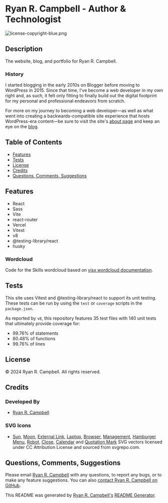 # Ryan R. Campbell - Author & Technologist

![license-copyright-blue.png](https://img.shields.io/badge/%C2%A9_2024-Ryan_R._Campbell-blue
)

## Description
The website, blog, and portfolio for Ryan R. Campbell.

### History
I started blogging in the early 2010s on Blogger before moving to WordPress in 2015. Since that time, I've become a web developer in my own right and, as such, it felt only fitting to finally build out the digital footprint for my personal and professional endeavors from scratch.

For more on my journey to becoming a web developer—as well as what went into creating a backwards-compatible site experience that hosts WordPress-era content—be sure to visit the site's [about page](https://www.ryanrcampbell.com/about) and keep an eye on the [blog](https://www.ryanrcampbell.com/blog).

## Table of Contents
- [Features](#features)
- [Tests](#tests)
- [License](#license)
- [Credits](#credits)
- [Questions, Comments, Suggestions](#questions-comments-suggestions)


 ## Features
 - React
 - Sass
 - Vite
 - react-router
 - Vercel
 - Vitest
 - v8
 - @testing-library/react
 - husky
 
 ### Wordcloud
 
 Code for the Skills wordcloud based on [visx wordcloud documentation](https://airbnb.io/visx/wordcloud).

## Tests
This site uses Vitest and @testing-library/react to support its unit testing. These tests can be run by using the `test` or `coverage` scripts in the `package.json`.

As reported by `v8`, this repository features 35 test files with 140 unit tests that ultimately provide coverage for:

- 99.76% of statements
- 80.48% of functions
- 99.76% of lines

## License
© 2024 Ryan R. Campbell. All rights reserved.

## Credits
### Developed By
- [Ryan R. Campbell](https://www.github.com/rrcampbell-exe/)

### SVG Icons
- [Sun](https://www.svgrepo.com/svg/525084/sun), [Moon](https://www.svgrepo.com/svg/524757/moon-stars), [External Link](https://www.svgrepo.com/svg/510970/external-link), [Laptop](https://www.svgrepo.com/svg/280756/laptop-computer-code), [Browser](https://www.svgrepo.com/svg/214139/browser-website), [Management](https://www.svgrepo.com/svg/109477/management), [Hamburger Menu](https://www.svgrepo.com/svg/491033/hamburger-menu), [Robot](https://www.svgrepo.com/svg/364798/robot-fill), [Close](https://www.svgrepo.com/svg/521564/close), [Calendar](https://www.svgrepo.com/svg/533389/calendar-days) and [Quotation Mark](https://www.svgrepo.com/svg/346784/double-quotes-l) SVG vectors licensed under CC Attribution License and sourced from svgrepo.com.

## Questions, Comments, Suggestions
Please email [Ryan R. Campbell](mailto:campbell.ryan.r@gmail.com) with any questions, to report any bugs, or to make any feature suggestions. You can also [contact Ryan R. Campbell on GitHub](https://www.github.com/rrcampbell-exe/).

This README was generated by [Ryan R. Campbell's](https://www.github.com/rrcampbell-exe/) [README Generator](https://github.com/rrcampbell-exe/readme-generator).